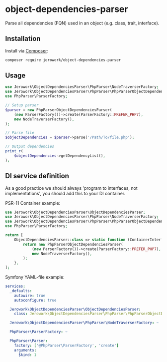 # object-dependencies-parser
Parse all dependencies (FQN) used in an object (e.g. class, trait, interface).

## Installation
Install via [Composer](https://getcomposer.org/):

```bash
composer require jerowork/object-dependencies-parser
```

## Usage
```php
use Jerowork\ObjectDependenciesParser\PhpParser\NodeTraverserFactory;
use Jerowork\ObjectDependenciesParser\PhpParser\PhpParserObjectDependenciesParser;
use PhpParser\ParserFactory;

// Setup parser
$parser = new PhpParserObjectDependenciesParser(
    (new ParserFactory())->create(ParserFactory::PREFER_PHP7),
    new NodeTraverserFactory(),
);

// Parse file
$objectDependencies = $parser->parse('/Path/To/file.php');

// Output dependencies
print_r(
    $objectDependencies->getDependencyList(),
);
```

## DI service definition

As a good practice we should always 'program to interfaces, not implementations', you should add this to your DI container.

PSR-11 Container example:
```php
use Jerowork\ObjectDependenciesParser\ObjectDependenciesParser;
use Jerowork\ObjectDependenciesParser\PhpParser\NodeTraverserFactory;
use Jerowork\ObjectDependenciesParser\PhpParser\PhpParserObjectDependenciesParser;
use PhpParser\ParserFactory;

return [
    ObjectDependenciesParser::class => static function (ContainerInterface $container): ObjectDependenciesParser {
        return new PhpParserObjectDependenciesParser(
            (new ParserFactory())->create(ParserFactory::PREFER_PHP7),
            new NodeTraverserFactory(),
        );
    },
];
```
Symfony YAML-file example:
```yaml
services:
  _defaults:
    autowire: true
    autoconfigure: true

  Jerowork\ObjectDependenciesParser\ObjectDependenciesParser:
    class: Jerowork\ObjectDependenciesParser\PhpParser\PhpParserObjectDependenciesParser

  Jerowork\ObjectDependenciesParser\PhpParser\NodeTraverserFactory: ~

  PhpParser\ParserFactory: ~

  PhpParser\Parser:
    factory: ['@PhpParser\ParserFactory', 'create']
    arguments:
      $kind: 1
```
